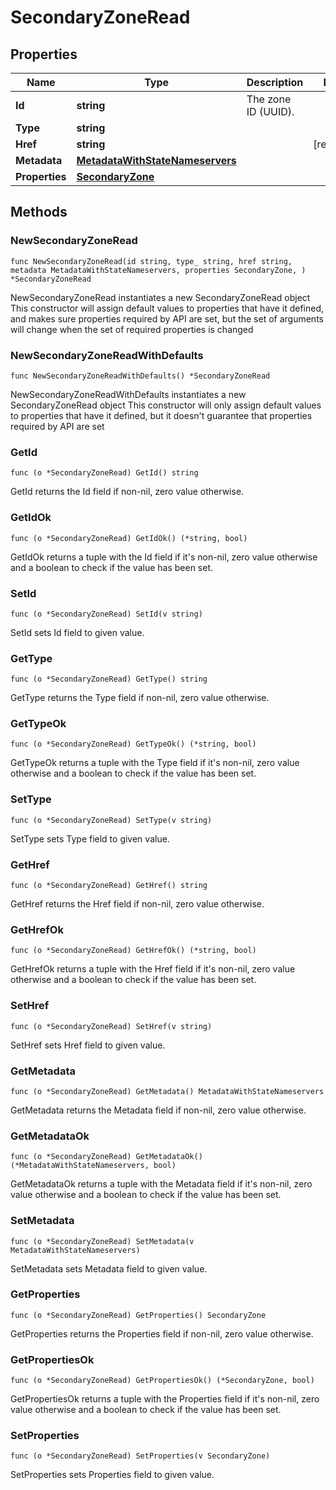 # SecondaryZoneRead

## Properties

|Name | Type | Description | Notes|
|------------ | ------------- | ------------- | -------------|
|**Id** | **string** | The zone ID (UUID). | |
|**Type** | **string** |  | |
|**Href** | **string** |  | [readonly] |
|**Metadata** | [**MetadataWithStateNameservers**](MetadataWithStateNameservers.md) |  | |
|**Properties** | [**SecondaryZone**](SecondaryZone.md) |  | |

## Methods

### NewSecondaryZoneRead

`func NewSecondaryZoneRead(id string, type_ string, href string, metadata MetadataWithStateNameservers, properties SecondaryZone, ) *SecondaryZoneRead`

NewSecondaryZoneRead instantiates a new SecondaryZoneRead object
This constructor will assign default values to properties that have it defined,
and makes sure properties required by API are set, but the set of arguments
will change when the set of required properties is changed

### NewSecondaryZoneReadWithDefaults

`func NewSecondaryZoneReadWithDefaults() *SecondaryZoneRead`

NewSecondaryZoneReadWithDefaults instantiates a new SecondaryZoneRead object
This constructor will only assign default values to properties that have it defined,
but it doesn't guarantee that properties required by API are set

### GetId

`func (o *SecondaryZoneRead) GetId() string`

GetId returns the Id field if non-nil, zero value otherwise.

### GetIdOk

`func (o *SecondaryZoneRead) GetIdOk() (*string, bool)`

GetIdOk returns a tuple with the Id field if it's non-nil, zero value otherwise
and a boolean to check if the value has been set.

### SetId

`func (o *SecondaryZoneRead) SetId(v string)`

SetId sets Id field to given value.


### GetType

`func (o *SecondaryZoneRead) GetType() string`

GetType returns the Type field if non-nil, zero value otherwise.

### GetTypeOk

`func (o *SecondaryZoneRead) GetTypeOk() (*string, bool)`

GetTypeOk returns a tuple with the Type field if it's non-nil, zero value otherwise
and a boolean to check if the value has been set.

### SetType

`func (o *SecondaryZoneRead) SetType(v string)`

SetType sets Type field to given value.


### GetHref

`func (o *SecondaryZoneRead) GetHref() string`

GetHref returns the Href field if non-nil, zero value otherwise.

### GetHrefOk

`func (o *SecondaryZoneRead) GetHrefOk() (*string, bool)`

GetHrefOk returns a tuple with the Href field if it's non-nil, zero value otherwise
and a boolean to check if the value has been set.

### SetHref

`func (o *SecondaryZoneRead) SetHref(v string)`

SetHref sets Href field to given value.


### GetMetadata

`func (o *SecondaryZoneRead) GetMetadata() MetadataWithStateNameservers`

GetMetadata returns the Metadata field if non-nil, zero value otherwise.

### GetMetadataOk

`func (o *SecondaryZoneRead) GetMetadataOk() (*MetadataWithStateNameservers, bool)`

GetMetadataOk returns a tuple with the Metadata field if it's non-nil, zero value otherwise
and a boolean to check if the value has been set.

### SetMetadata

`func (o *SecondaryZoneRead) SetMetadata(v MetadataWithStateNameservers)`

SetMetadata sets Metadata field to given value.


### GetProperties

`func (o *SecondaryZoneRead) GetProperties() SecondaryZone`

GetProperties returns the Properties field if non-nil, zero value otherwise.

### GetPropertiesOk

`func (o *SecondaryZoneRead) GetPropertiesOk() (*SecondaryZone, bool)`

GetPropertiesOk returns a tuple with the Properties field if it's non-nil, zero value otherwise
and a boolean to check if the value has been set.

### SetProperties

`func (o *SecondaryZoneRead) SetProperties(v SecondaryZone)`

SetProperties sets Properties field to given value.



